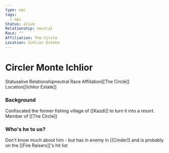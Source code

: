 ```yaml
---
type: npc
tags:
  - npc
Status: alive
Relationship: neutral
Race: ""
Affiliation: The Circle
Location: Ichlior Estate
---
```


# Circler Monte Ichlior
<span class="dataview inline-field"><span class="inline-field-key">Status</span><span class="inline-field-value">alive</span></span>
<span class="dataview inline-field"><span class="inline-field-key">Relationship</span><span class="inline-field-value">neutral</span></span>
<span class="dataview inline-field"><span class="inline-field-key">Race</span><span class="inline-field-value"></span></span>
<span class="dataview inline-field"><span class="inline-field-key">Affiliation</span><span class="inline-field-value">[[The Circle]]</span></span>
<span class="dataview inline-field"><span class="inline-field-key">Location</span><span class="inline-field-value">[[Ichlior Estate]]</span></span>

### Background 
Confiscated the former fishing village of [[Kazdi]] to turn it into a resort. Member of [[The Circle]]

### Who's he to us?  
Don't know much about him - but has in enemy in [[Cinder]] and is probably on the [[Fire Raisers]]'s hit list



